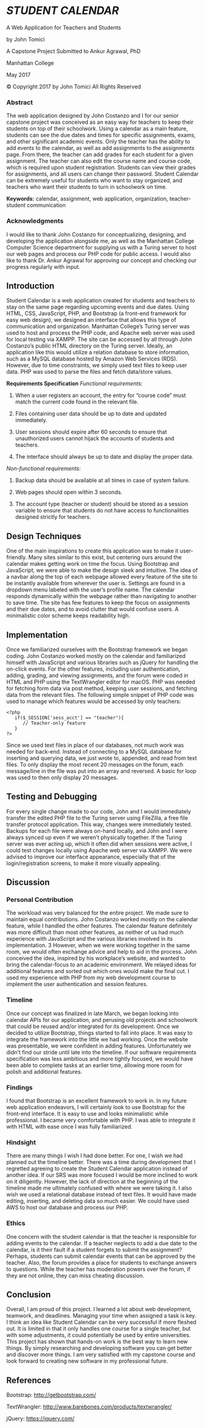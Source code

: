 *STUDENT CALENDAR*
=====

A Web Application for Teachers and Students

by John Tomici

A Capstone Project Submitted to Ankur Agrawal, PhD

Manhattan College

May 2017

© Copyright 2017 by John Tomici All Rights Reserved

### Abstract
The web application designed by John Costanzo and I for our senior capstone project was conceived as an easy way for teachers to keep their students on top of their schoolwork. Using a calendar as a main feature, students can see the due dates and times for specific assignments, exams, and other significant academic events. Only the teacher has the ability to add events to the calendar, as well as add assignments to the assignments page. From there, the teacher can add grades for each student for a given assignment. The teacher can also edit the course name and course code, which is required upon student registration. Students can view their grades for assignments, and all users can change their password. Student Calendar can be extremely useful for students who want to stay organized, and teachers who want their students to turn in schoolwork on time.

**Keywords:** calendar, assignment, web application, organization, teacher-student communication

### Acknowledgments
I would like to thank John Costanzo for conceptualizing, designing, and developing the application alongside me, as well as the Manhattan College Computer Science department for supplying us with a Turing server to host our web pages and process our PHP code for public access. I would also like to thank Dr. Ankur Agrawal for approving our concept and checking our progress regularly with input.

## Introduction
Student Calendar is a web application created for students and teachers to stay on the same page regarding upcoming events and due dates. Using HTML, CSS, JavaScript, PHP, and Bootstrap (a front-end framework for easy web design), we designed an interface that allows this type of communication and organization. Manhattan College’s Turing server was used to host and process the PHP code, and Apache web server was used for local testing via XAMPP. The site can be accessed by all through John Costanzo’s public HTML directory on the Turing server. Ideally, an application like this would utilize a relation database to store information, such as a MySQL database hosted by Amazon Web Services (RDS). However, due to time constraints, we simply used text files to keep user data. PHP was used to parse the files and fetch data/store values.

**Requirements Specification**
*Functional requirements:*

1. When a user registers an account, the entry for “course code” must match the current code found in the relevant file.

2. Files containing user data should be up to date and updated immediately.

3. User sessions should expire after 60 seconds to ensure that unauthorized users cannot
hijack the accounts of students and teachers.

4. The interface should always be up to date and display the proper data.

*Non-functional requirements:*

1. Backup data should be available at all times in case of system failure.

2. Web pages should open within 3 seconds.

3. The account type (teacher or student) should be stored as a session variable to ensure that
students do not have access to functionalities designed strictly for teachers.

## Design Techniques
One of the main inspirations to create this application was to make it user-friendly. Many sites similar to this exist, but centering ours around the calendar makes getting work on time the focus. Using Bootstrap and JavaScript, we were able to make the design sleek and intuitive. The idea of a navbar along the top of each webpage allowed every feature of the site to be instantly available from wherever the user is. Settings are found in a dropdown menu labeled with the user’s profile name. The calendar responds dynamically within the webpage rather than navigating to another to save time. The site has few features to keep the focus on assignments and their due dates, and to avoid clutter that would confuse users. A minimalistic color scheme keeps readability high.

## Implementation
Once we familiarized ourselves with the Bootstrap framework we began coding. John Costanzo worked mostly on the calendar and familiarized himself with JavaScript and various libraries such as jQuery for handling the on-click events. For the other features, including user authentication, adding, grading, and viewing assignments, and the forum were coded in HTML and PHP using the TextWrangler editor for macOS. PHP was needed for fetching form data via post method, keeping user sessions, and fetching data from the relevant files. The following simple snippet of PHP code was used to manage which features would be accessed by only teachers:

```
<?php
   if($_SESSION['sess_acct'] == "teacher"){
      // Teacher-only feature
   }
?>
```

Since we used text files in place of our databases, not much work was needed for back-end. Instead of connecting to a MySQL database for inserting and querying data, we just wrote to, appended, and read from text files. To only display the most recent 20 messages on the forum, each message/line in the file was put into an array and reversed. A basic for loop was used to then only display 20 messages.

## Testing and Debugging
For every single change made to our code, John and I would immediately transfer the edited PHP file to the Turing server using FileZilla, a free file transfer protocol application. This way, changes were immediately tested. Backups for each file were always on-hand locally, and John and I were always synced up even if we weren’t physically together. If the Turing server was ever acting up, which it often did when sessions were active, I could test changes locally using Apache web server via XAMPP. We were advised to improve our interface appearance, especially that of the login/registration screens, to make it more visually appealing.

## Discussion

### Personal Contribution
The workload was very balanced for the entire project. We made sure to maintain equal contributions. John Costanzo worked mostly on the calendar feature, while I handled the other features. The calendar feature definitely was more difficult than most other features, as neither of
us had much experience with JavaScript and the various libraries involved in its implementation. 3
However, when we were working together in the same room, we would often exchange advice and help to aid in the process. John conceived the idea, inspired by his workplace’s website, and wanted to bring the calendar-focus to an academic environment. We relayed ideas for additional features and sorted out which ones would make the final cut. I used my experience with PHP from my web development course to implement the user authentication and session features.

### Timeline
Once our concept was finalized in late March, we began looking into calendar APIs for our application, and perusing old projects and schoolwork that could be reused and/or integrated for its development. Once we decided to utilize Bootstrap, things started to fall into place. It was easy to integrate the framework into the little we had working. Once the website was presentable, we were confident in adding features. Unfortunately we didn’t find our stride until late into the timeline. If our software requirements specification was less ambitious and more tightly focused, we would have been able to complete tasks at an earlier time, allowing more room for polish and additional features.

### Findings
I found that Bootstrap is an excellent framework to work in. In my future web application endeavors, I will certainly look to use Bootstrap for the front-end interface. It is easy to use and looks minimalistic while professional. I became very comfortable with PHP. I was able to integrate it with HTML with ease once I was fully familiarized.

### Hindsight
There are many things I wish I had done better. For one, I wish we had planned out the timeline better. There was a time during development that I regretted agreeing to create the Student Calendar application instead of another idea. If our SRS was more focused I would be more inclined to work on it diligently. However, the lack of direction at the beginning of the timeline made me ultimately confused with where we were taking it. I also wish we used a relational database instead of text files. It would have made editing, inserting, and deleting data so much easier. We could have used AWS to host our database and process our PHP.

### Ethics
One concern with the student calendar is that the teacher is responsible for adding events to the calendar. If a teacher neglects to add a due date to the calendar, is it their fault if a student forgets to submit the assignment? Perhaps, students can submit calendar events that can be approved by the teacher. Also, the forum provides a place for students to exchange answers to questions. While the teacher has moderation powers over the forum, if they are not online, they can miss cheating discussion.

## Conclusion
Overall, I am proud of this project. I learned a lot about web development, teamwork, and deadlines. Managing your time when assigned a task is key. I think an idea like Student Calendar can be very successful if more fleshed out. It is limited in that it only handles one course for a single teacher, but with some adjustments, it could potentially be used by entire universities. This project has shown that hands-on work is the best way to learn new things. By simply researching and developing software you can get better and discover more things. I am very satisfied with my capstone course and look forward to creating new software in my professional future.

## References
Bootstrap: http://getbootstrap.com/

TextWrangler: http://www.barebones.com/products/textwrangler/

jQuery: https://jquery.com/
